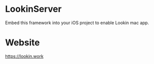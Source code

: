 # LookinServer
Embed this framework into your iOS project to enable Lookin mac app.

# Website
https://lookin.work
